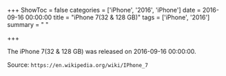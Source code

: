 +++
ShowToc = false
categories = ['iPhone', '2016', 'iPhone']
date = 2016-09-16 00:00:00
title = "iPhone 7(32 & 128 GB)"
tags = ['iPhone', '2016']
summary = " "

+++

The iPhone 7(32 & 128 GB) was released on 2016-09-16 00:00:00.

Source: `https://en.wikipedia.org/wiki/IPhone_7`
